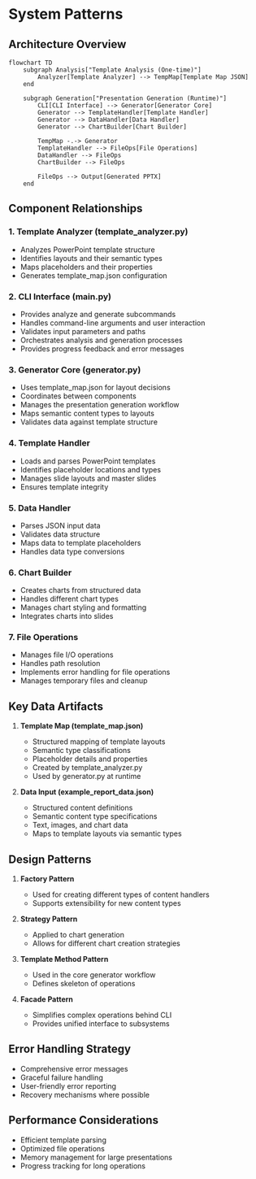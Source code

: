 # System Patterns

## Architecture Overview
```mermaid
flowchart TD
    subgraph Analysis["Template Analysis (One-time)"]
        Analyzer[Template Analyzer] --> TempMap[Template Map JSON]
    end
    
    subgraph Generation["Presentation Generation (Runtime)"]
        CLI[CLI Interface] --> Generator[Generator Core]
        Generator --> TemplateHandler[Template Handler]
        Generator --> DataHandler[Data Handler]
        Generator --> ChartBuilder[Chart Builder]
        
        TempMap -.-> Generator
        TemplateHandler --> FileOps[File Operations]
        DataHandler --> FileOps
        ChartBuilder --> FileOps
        
        FileOps --> Output[Generated PPTX]
    end
```

## Component Relationships

### 1. Template Analyzer (template_analyzer.py)
- Analyzes PowerPoint template structure
- Identifies layouts and their semantic types
- Maps placeholders and their properties
- Generates template_map.json configuration

### 2. CLI Interface (main.py)
- Provides analyze and generate subcommands
- Handles command-line arguments and user interaction
- Validates input parameters and paths
- Orchestrates analysis and generation processes
- Provides progress feedback and error messages

### 3. Generator Core (generator.py)
- Uses template_map.json for layout decisions
- Coordinates between components
- Manages the presentation generation workflow
- Maps semantic content types to layouts
- Validates data against template structure

### 4. Template Handler
- Loads and parses PowerPoint templates
- Identifies placeholder locations and types
- Manages slide layouts and master slides
- Ensures template integrity

### 5. Data Handler
- Parses JSON input data
- Validates data structure
- Maps data to template placeholders
- Handles data type conversions

### 6. Chart Builder
- Creates charts from structured data
- Handles different chart types
- Manages chart styling and formatting
- Integrates charts into slides

### 7. File Operations
- Manages file I/O operations
- Handles path resolution
- Implements error handling for file operations
- Manages temporary files and cleanup

## Key Data Artifacts

1. **Template Map (template_map.json)**
   - Structured mapping of template layouts
   - Semantic type classifications
   - Placeholder details and properties
   - Created by template_analyzer.py
   - Used by generator.py at runtime

2. **Data Input (example_report_data.json)**
   - Structured content definitions
   - Semantic content type specifications
   - Text, images, and chart data
   - Maps to template layouts via semantic types

## Design Patterns

1. **Factory Pattern**
   - Used for creating different types of content handlers
   - Supports extensibility for new content types

2. **Strategy Pattern**
   - Applied to chart generation
   - Allows for different chart creation strategies

3. **Template Method Pattern**
   - Used in the core generator workflow
   - Defines skeleton of operations

4. **Facade Pattern**
   - Simplifies complex operations behind CLI
   - Provides unified interface to subsystems

## Error Handling Strategy
- Comprehensive error messages
- Graceful failure handling
- User-friendly error reporting
- Recovery mechanisms where possible

## Performance Considerations
- Efficient template parsing
- Optimized file operations
- Memory management for large presentations
- Progress tracking for long operations
